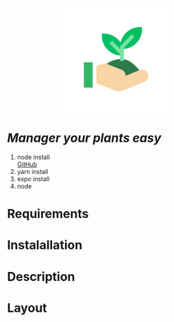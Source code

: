 <center>
    <img src="assets/icon.png" width="250"  />   
</center>

# *Manager your plants easy*
1. node install  </br> 
    [GitHub](http://github.com)
2. yarn install 
3. expo install 
4. node 

# Requirements

# Instalallation

# Description

# Layout 

